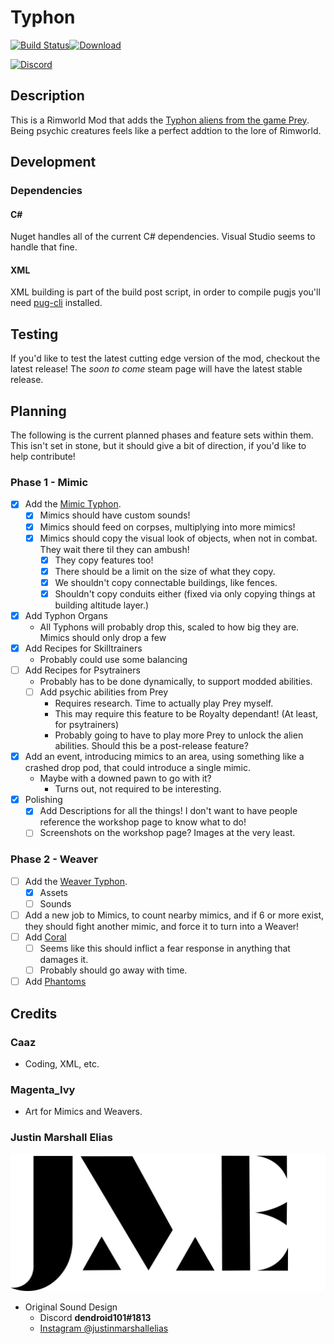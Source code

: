 ﻿# Typhon
<!-- Add badges from here since it's easy https://github.com/Ileriayo/markdown-badges -->
[![Build Status](https://img.shields.io/github/workflow/status/Caaz/rimworld-typhon/Build?style=for-the-badge)](#Typhon)[![Download](https://img.shields.io/github/downloads-pre/Caaz/rimworld-typhon/latest/total?style=for-the-badge)](https://github.com/Caaz/rimworld-typhon/releases)

[![Discord](https://img.shields.io/discord/259685048914149378?color=%237289DA&label=Discord&logo=discord&logoColor=white&style=for-the-badge)](https://discord.gg/aE6ABXNqPj)    
<!-- ![Steam](https://img.shields.io/badge/steam-%23000000.svg?style=for-the-badge&logo=steam&logoColor=white) -->

## Description

This is a Rimworld Mod that adds the [Typhon aliens from the game Prey](https://prey.fandom.com/wiki/Typhon). Being psychic creatures feels like a perfect addtion to the lore of Rimworld. 

## Development
### Dependencies

#### C#
Nuget handles all of the current C# dependencies. Visual Studio seems to handle that fine.

#### XML
XML building is part of the build post script, in order to compile pugjs you'll need [pug-cli](https://github.com/pugjs/pug-cli) installed.

## Testing

If you'd like to test the latest cutting edge version of the mod, checkout the latest release! The *soon to come* steam page will have the latest stable release.

## Planning

The following is the current planned phases and feature sets within them. This isn't set in stone, but it should give a bit of direction, if you'd like to help contribute!

### Phase 1 - Mimic

- [x] Add the [Mimic Typhon](https://prey.fandom.com/wiki/Mimic).
    - [x] Mimics should have custom sounds!
    - [x] Mimics should feed on corpses, multiplying into more mimics!
    - [x] Mimics should copy the visual look of objects, when not in combat. They wait there til they can ambush!
        - [x] They copy features too!
        - [x] There should be a limit on the size of what they copy. 
        - [x] We shouldn't copy connectable buildings, like fences.
        - [x] Shouldn't copy conduits either (fixed via only copying things at building altitude layer.)
- [x] Add Typhon Organs
    - All Typhons will probably drop this, scaled to how big they are. Mimics should only drop a few
- [x] Add Recipes for Skilltrainers
    - Probably could use some balancing
- [ ] Add Recipes for Psytrainers
    - Probably has to be done dynamically, to support modded abilities.
    - [ ] Add psychic abilities from Prey
        - Requires research. Time to actually play Prey myself.
        - This may require this feature to be Royalty dependant! (At least, for psytrainers)
        - Probably going to have to play more Prey to unlock the alien abilities. Should this be a post-release feature?
- [x] Add an event, introducing mimics to an area, using something like a crashed drop pod, that could introduce a single mimic.
    - Maybe with a downed pawn to go with it?
        - Turns out, not required to be interesting.
- [x] Polishing
    - [x] Add Descriptions for all the things! I don't want to have people reference the workshop page to know what to do!
    - [ ] Screenshots on the workshop page? Images at the very least.

### Phase 2 - Weaver

- [ ] Add the [Weaver Typhon](https://prey.fandom.com/wiki/Weaver).
    - [x] Assets
    - [ ] Sounds
- [ ] Add a new job to Mimics, to count nearby mimics, and if 6 or more exist, they should fight another mimic, and force it to turn into a Weaver!
- [ ] Add [Coral](https://prey.fandom.com/wiki/Coral)
    - [ ] Seems like this should inflict a fear response in anything that damages it.
    - [ ] Probably should go away with time.
- [ ] Add [Phantoms](https://prey.fandom.com/wiki/Phantom)

## Credits

### Caaz
- Coding, XML, etc.
### Magenta_Ivy
- Art for Mimics and Weavers.
### Justin Marshall Elias
![JME](Assets/JME_Final.png)
- Original Sound Design
    - Discord **dendroid101#1813**
    - [Instagram @justinmarshallelias](https://www.instagram.com/justinmarshallelias/)